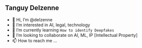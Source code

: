 ## Tanguy Delzenne
- 👋 Hi, I’m @delzenne
- 👀 I’m interested in AI, legal, technology
- 🌱 I’m currently learning `How to identify Deepfakes`
- 💞️ I’m looking to collaborate on AI, ML, IP [Intellectual Property]
- 📫 How to reach me ...

<!---
delzenne/delzenne is a ✨ special ✨ repository because its `README.md` (this file) appears on your GitHub profile.
You can click the Preview link to take a look at your changes.
--->
